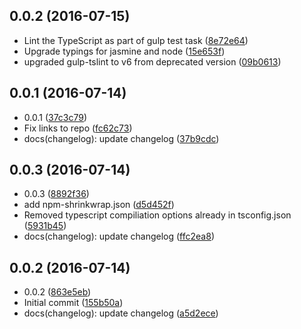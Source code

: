 <a name="0.0.2"></a>
## 0.0.2 (2016-07-15)

* Lint the TypeScript as part of gulp test task ([8e72e64](https://github.com/daptiv/node-daptiv-stats-logger/commit/8e72e64))
* Upgrade typings for jasmine and node ([15e653f](https://github.com/daptiv/node-daptiv-stats-logger/commit/15e653f))
* upgraded gulp-tslint to v6 from deprecated version ([09b0613](https://github.com/daptiv/node-daptiv-stats-logger/commit/09b0613))



<a name="0.0.1"></a>
## 0.0.1 (2016-07-14)

* 0.0.1 ([37c3c79](https://github.com/daptiv/node-daptiv-stats-logger/commit/37c3c79))
* Fix links to repo ([fc62c73](https://github.com/daptiv/node-daptiv-stats-logger/commit/fc62c73))
* docs(changelog): update changelog ([37b9cdc](https://github.com/daptiv/node-daptiv-stats-logger/commit/37b9cdc))



<a name="0.0.3"></a>
## 0.0.3 (2016-07-14)

* 0.0.3 ([8892f36](https://github.com/daptiv/node-daptiv-stats-logger/commit/8892f36))
* add npm-shrinkwrap.json ([d5d452f](https://github.com/daptiv/node-daptiv-stats-logger/commit/d5d452f))
* Removed typescript compiliation options already in tsconfig.json ([5931b45](https://github.com/daptiv/node-daptiv-stats-logger/commit/5931b45))
* docs(changelog): update changelog ([ffc2ea8](https://github.com/daptiv/node-daptiv-stats-logger/commit/ffc2ea8))



<a name="0.0.2"></a>
## 0.0.2 (2016-07-14)

* 0.0.2 ([863e5eb](https://github.com/daptiv/node-daptiv-stats-logger/commit/863e5eb))
* Initial commit ([155b50a](https://github.com/daptiv/node-daptiv-stats-logger/commit/155b50a))
* docs(changelog): update changelog ([a5d2ece](https://github.com/daptiv/node-daptiv-stats-logger/commit/a5d2ece))



